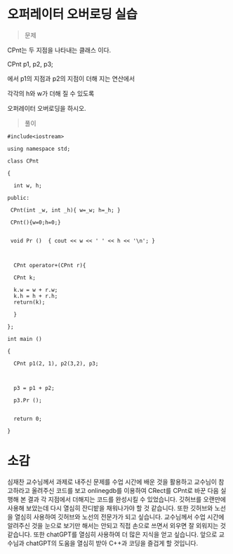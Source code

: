#  오퍼레이터 오버로딩 실습

>  문제

CPnt는 두 지점을 나타내는 클래스 이다.

CPnt p1, p2, p3;

에서 p1의 지점과 p2의 지점이 더해 지는 연산에서

각각의 h와 w가 더해 질 수 있도록

오퍼레이터 오버로딩을 하시오.

>  풀이
```
#include<iostream>

using namespace std;

class CPnt

{

  int w, h;

public:

 CPnt(int _w, int _h){ w=_w; h=_h; }

 CPnt(){w=0;h=0;}


 void Pr ()  { cout << w << ' ' << h << '\n'; }

 

  CPnt operator+(CPnt r){

  CPnt k;
  
  k.w = w + r.w;
  k.h = h + r.h;
  return(k);

  }

};

int main ()

{

  CPnt p1(2, 1), p2(3,2), p3;



  p3 = p1 + p2;

  p3.Pr ();


  return 0;

}
```
  
#  소감 
심재찬 교수님께서 과제로 내주신 문제를 수업 시간에 배운 것을 활용하고 교수님이 참고하라고 올려주신 코드를 보고 onlinegdb를 이용하여 CRect를 CPnt로 바꾼 다음 실행해 본 결과
각 지점에서 더해지는 코드를 완성시킬 수 있었습니다. 
깃허브를 오랜만에 사용해 보았는데 다시 열심히 잔디밭을 채워나가야 할 것 같습니다. 또한 깃허브와 노선을 열심히 사용하여
깃허브와 노선의 전문가가 되고 싶습니다. 교수님께서 수업 시간에 알려주신 것을 눈으로 보기만 해서는 안되고 직접 손으로 쓰면서 외우면 잘 외워지는 것 같습니다. 또한 chatGPT를
열심히 사용하여 더 많은 지식을 얻고 싶습니다.
앞으로 교수님과 chatGPT의 도움을 열심히 받아 C++과 코딩을 즐겁게 할 것입니다.
